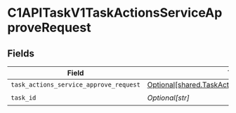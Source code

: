 # C1APITaskV1TaskActionsServiceApproveRequest


## Fields

| Field                                                                                                            | Type                                                                                                             | Required                                                                                                         | Description                                                                                                      |
| ---------------------------------------------------------------------------------------------------------------- | ---------------------------------------------------------------------------------------------------------------- | ---------------------------------------------------------------------------------------------------------------- | ---------------------------------------------------------------------------------------------------------------- |
| `task_actions_service_approve_request`                                                                           | [Optional[shared.TaskActionsServiceApproveRequest]](undefined/models/shared/taskactionsserviceapproverequest.md) | :heavy_minus_sign:                                                                                               | N/A                                                                                                              |
| `task_id`                                                                                                        | *Optional[str]*                                                                                                  | :heavy_check_mark:                                                                                               | N/A                                                                                                              |